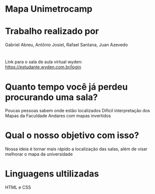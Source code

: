 # Mapa Unimetrocamp

# Trabalho realizado por
Gabriel Abreu, Antônio Josiel, Rafael Santana, Juan Azevedo
#

Link para o sala de aula virtual wyden: https://estudante.wyden.com.br/login
#
# Quanto tempo você já perdeu procurando uma sala?
Poucas pessoas sabem onde estão localizados
Dificil interpretação dos Mapas da Faculdade
Andares com mapas invertidos
#
# Qual o nosso objetivo com isso?
Nossa ideia é tornar mais rápido a localização das salas, além de visar melhorar o mapa da universidade
#
# Linguagens ultilizadas
HTML e CSS
